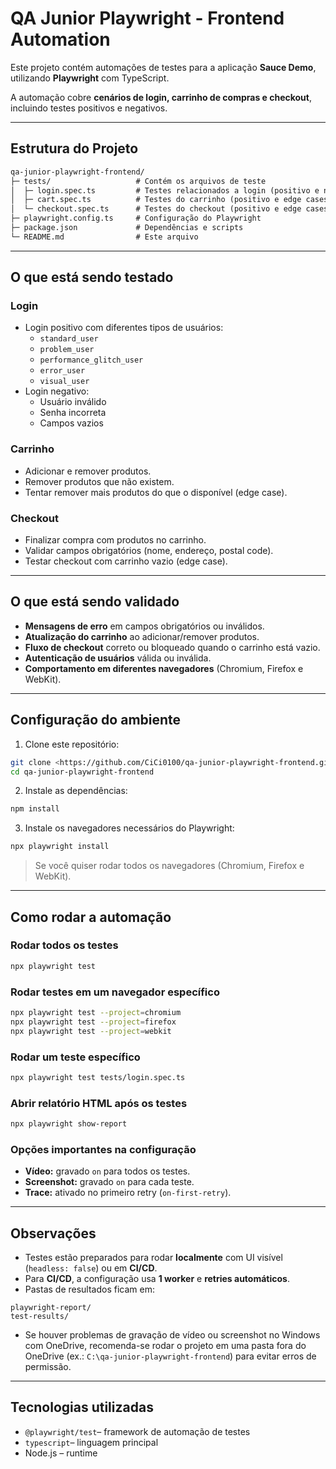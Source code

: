 # QA Junior Playwright - Frontend Automation

Este projeto contém automações de testes para a aplicação **Sauce Demo**, utilizando **Playwright** com TypeScript.  

A automação cobre **cenários de login, carrinho de compras e checkout**, incluindo testes positivos e negativos.

---

## Estrutura do Projeto

```markdown
qa-junior-playwright-frontend/
├─ tests/                   # Contém os arquivos de teste
│  ├─ login.spec.ts         # Testes relacionados a login (positivo e negativo)
│  ├─ cart.spec.ts          # Testes do carrinho (positivo e edge cases)
│  └─ checkout.spec.ts      # Testes do checkout (positivo e edge cases)
├─ playwright.config.ts     # Configuração do Playwright
├─ package.json             # Dependências e scripts
└─ README.md                # Este arquivo
```

---

## O que está sendo testado

### **Login**
- Login positivo com diferentes tipos de usuários:
  - `standard_user`
  - `problem_user`
  - `performance_glitch_user`
  - `error_user`
  - `visual_user`
- Login negativo:
  - Usuário inválido
  - Senha incorreta
  - Campos vazios

### **Carrinho**
- Adicionar e remover produtos.
- Remover produtos que não existem.
- Tentar remover mais produtos do que o disponível (edge case).

### **Checkout**
- Finalizar compra com produtos no carrinho.
- Validar campos obrigatórios (nome, endereço, postal code).
- Testar checkout com carrinho vazio (edge case).

---

## O que está sendo validado

- **Mensagens de erro** em campos obrigatórios ou inválidos.
- **Atualização do carrinho** ao adicionar/remover produtos.
- **Fluxo de checkout** correto ou bloqueado quando o carrinho está vazio.
- **Autenticação de usuários** válida ou inválida.
- **Comportamento em diferentes navegadores** (Chromium, Firefox e WebKit).

---

## Configuração do ambiente

1. Clone este repositório:

```bash
git clone <https://github.com/CiCi0100/qa-junior-playwright-frontend.git>
cd qa-junior-playwright-frontend
````

2. Instale as dependências:

```bash
npm install
```

3. Instale os navegadores necessários do Playwright:

```bash
npx playwright install
```

> Se você quiser rodar todos os navegadores (Chromium, Firefox e WebKit).

---

## Como rodar a automação

### Rodar todos os testes

```bash
npx playwright test
```

### Rodar testes em um navegador específico

```bash
npx playwright test --project=chromium
npx playwright test --project=firefox
npx playwright test --project=webkit
```

### Rodar um teste específico

```bash
npx playwright test tests/login.spec.ts
```

### Abrir relatório HTML após os testes

```bash
npx playwright show-report
```

### Opções importantes na configuração

* **Vídeo:** gravado `on` para todos os testes.
* **Screenshot:** gravado `on` para cada teste.
* **Trace:** ativado no primeiro retry (`on-first-retry`).

---

## Observações

* Testes estão preparados para rodar **localmente** com UI visível (`headless: false`) ou em **CI/CD**.
* Para **CI/CD**, a configuração usa **1 worker** e **retries automáticos**.
* Pastas de resultados ficam em:

```
playwright-report/
test-results/
```

* Se houver problemas de gravação de vídeo ou screenshot no Windows com OneDrive, recomenda-se rodar o projeto em uma pasta fora do OneDrive (ex.: `C:\qa-junior-playwright-frontend`) para evitar erros de permissão.

---

## Tecnologias utilizadas

* `@playwright/test`– framework de automação de testes
* `typescript`– linguagem principal
* Node.js – runtime

